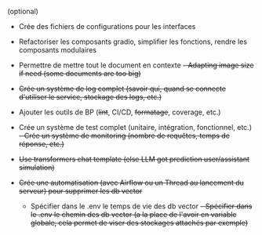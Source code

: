 (optional)

- Crée des fichiers de configurations pour les interfaces
- Refactoriser les composants gradio, simplifier les fonctions, rendre les composants modulaires
- Permettre de mettre tout le document en contexte
~~- Adapting image size if need (some documents are too big)~~

- ~~Crée un système de log complet (savoir qui, quand se connecte d'utiliser le service, stockage des logs, etc.)~~
- Ajouter les outils de BP (~~lint~~, CI/CD, ~~formatage~~, coverage, etc.)
- Crée un système de test complet (unitaire, intégration, fonctionnel, etc.)
~~- Crée un système de monitoring (nombre de requêtes, temps de réponse, etc.)~~
- ~~Use transformers chat template (else LLM got prediction user/assistant simulation)~~
- ~~Crée une automatisation (avec Airflow ou un Thread au lancement du serveur) pour supprimer les db vector~~
    - Spécifier dans le .env le temps de vie des db vector
    ~~- Spécifier dans le .env le chemin des db vector (a la place de l'avoir en variable globale, cela permet de viser
      des stockages attachés par exemple)~~
